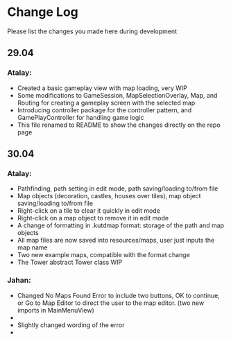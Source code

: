# Change Log

Please list the changes you made here during development

## 29.04
### Atalay:
- Created a basic gameplay view with map loading, very WIP
- Some modifications to GameSession, MapSelectionOverlay, Map, and Routing for creating a gameplay screen with the selected map
- Introducing controller package for the controller pattern, and GamePlayController for handling game logic
- This file renamed to README to show the changes directly on the repo page

## 30.04
### Atalay:
- Pathfinding, path setting in edit mode, path saving/loading to/from file
- Map objects (decoration, castles, houses over tiles), map object saving/loading to/from file
- Right-click on a tile to clear it quickly in edit mode
- Right-click on a map object to remove it in edit mode
- A change of formatting in .kutdmap format: storage of the path and map objects
- All map files are now saved into resources/maps, user just inputs the map name
- Two new example maps, compatible with the format change
- The Tower abstract Tower class WIP
### Jahan:
- Changed No Maps Found Error to include two buttons, OK to continue, or Go to Map Editor to direct the user to the map editor. (two new imports in MainMenuView)
- 
- Slightly changed wording of the error
- 
